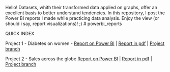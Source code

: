Hello! Datasets, whith their transformed data applied on graphs, offer an excellent basis to better understand tendencies. In this repository, I post the Power BI reports I made while practicing data analysis. 
Enjoy the view (or should i say, report visualizations)! ;)  # powerbi_reports

QUICK INDEX

Project 1 - Diabetes on women - [Report on Power BI](https://app.powerbi.com/view?r=eyJrIjoiZGU4MzBlNGMtYWU3NC00OGI1LTkwNTktM2EzZDFhNWRlYWQ2IiwidCI6IjY1OWNlMmI4LTA3MTQtNDE5OC04YzM4LWRjOWI2MGFhYmI1NyJ9) | [Report in pdf](https://github.com/iasminsantiago/powerbi_reports/blob/diabetes_kaggledataset/analise_diabetesdataset_kaggle.pdf) | [Project branch](https://github.com/iasminsantiago/powerbi_reports/tree/diabetes_kaggledataset)

Project 2 - Sales across the globe [Report on Power BI](https://app.powerbi.com/view?r=eyJrIjoiNGU3M2FmOGMtYTU4NC00ZGQwLTllM2YtYzY0YzViMjdhNGRiIiwidCI6IjY1OWNlMmI4LTA3MTQtNDE5OC04YzM4LWRjOWI2MGFhYmI1NyJ9) | [Report in pdf](https://github.com/iasminsantiago/powerbi_reports/blob/sales-powerbi/sales_powerbi_samples.pdf) | [Project branch](https://github.com/iasminsantiago/powerbi_reports/tree/sales-powerbi)
